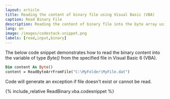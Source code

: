 ```yaml
---
layout: article
title: Reading the content of binary file using Visual Basic (VBA)
caption: Read Binary File
description: Reading the content of binary file into the byte array using Visual Basic (VBA)
lang: en
image: /images/codestack-snippet.png
labels: [read,input,binary]
---
```

The below code snippet demonstrates how to read the binary content into the variable of type *Byte()* from the specified file in Visual Basic 6 (VBA).

~~~ vb
Dim content As Byte()
content = ReadByteArrFromFile("C:\MyFolder\MyFile.dat")
~~~

Code will generate an exception if file doesn't exist or cannot be read.

{% include_relative ReadBinary.vba.codesnippet %}